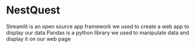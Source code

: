 # NestQuest
Streamlit is an open source app framework we used to create a web app to display our data
Pandas is a python library we used to manipulate data and display it on our web page
